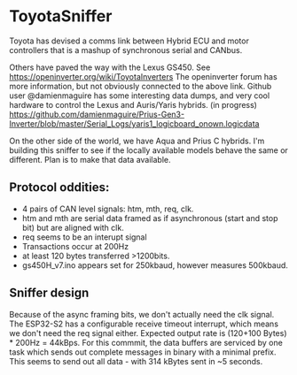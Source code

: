 # ToyotaSniffer

Toyota has devised a comms link between Hybrid ECU and motor controllers that is a mashup of synchronous serial and CANbus.

Others have paved the way with the Lexus GS450. See https://openinverter.org/wiki/ToyotaInverters
The openinverter forum has more information, but not obviously connected to the above link.
Github user @damienmaguire has some interesting data dumps, and very cool hardware to control the Lexus and Auris/Yaris hybrids. (in progress)
https://github.com/damienmaguire/Prius-Gen3-Inverter/blob/master/Serial_Logs/yaris1_logicboard_onown.logicdata

On the other side of the world, we have Aqua and Prius C hybrids. I'm building this sniffer to see if the locally available models behave the same or different. Plan is to make that data available.

Protocol oddities:
---
- 4 pairs of CAN level signals: htm, mth, req, clk.
- htm and mth are serial data framed as if asynchronous (start and stop bit) but are aligned with clk.
- req seems to be an interupt signal
- Transactions occur at 200Hz
- at least 120 bytes transferred >1200bits.
-  gs450H_v7.ino appears set for 250kbaud, however measures 500kbaud.

Sniffer design
---
Because of the async framing bits, we don't actually need the clk signal.
The ESP32-S2 has a configurable receive timeout interrupt, which means we don't need the req signal either.
Expected output rate is (120+100 Bytes) * 200Hz = 44kBps.
For this commmit, the data buffers are serviced by one task which sends out complete messages in binary with a minimal prefix. This seems to send out all data - with 314 kBytes sent in ~5 seconds.
